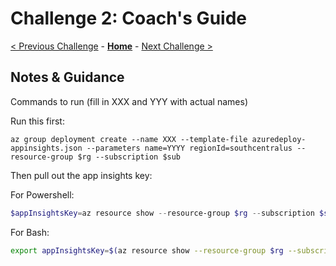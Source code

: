 # Challenge 2: Coach's Guide

[< Previous Challenge](./Challenge-01.md) - **[Home](README.md)** - [Next Challenge >](./Challenge-03.md)

## Notes & Guidance

Commands to run (fill in XXX and YYY with actual names)

Run this first:

```az group deployment create --name XXX --template-file azuredeploy-appinsights.json --parameters name=YYYY regionId=southcentralus --resource-group $rg --subscription $sub```

Then pull out the app insights key:

For Powershell:

```powershell
$appInsightsKey=az resource show --resource-group $rg --subscription $sub --resource-type Microsoft.Insights/components --name YYYY --query "properties.InstrumentationKey"
```

For Bash:

```bash
export appInsightsKey=$(az resource show --resource-group $rg --subscription $sub --resource-type Microsoft.Insights/components --name YYYY --query "properties.InstrumentationKey" | tr -d '"')
```
